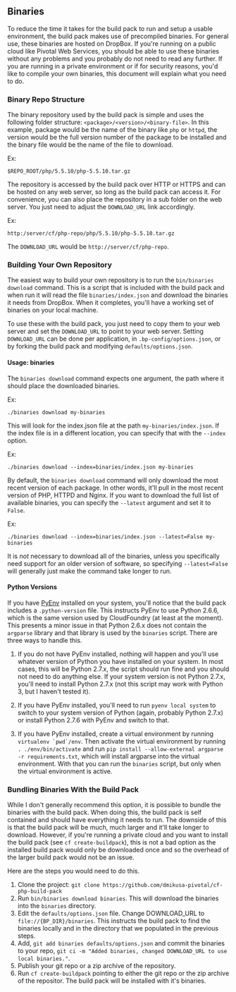 ## Binaries

To reduce the time it takes for the build pack to run and setup a usable environment, the build pack makes use of precompiled binaries.  For general use, these binaries are hosted on DropBox.  If you're running on a public cloud like Pivotal Web Services, you should be able to use these binaries without any problems and you probably do not need to read any further.  If you are running in a private environment or if for security reasons, you'd like to compile your own binaries, this document will explain what you need to do.

### Binary Repo Structure

The binary repository used by the build pack is simple and uses the following folder structure:  `<package>/<version>/<binary-file>`.  In this example, package would be the name of the binary like `php` or `httpd`, the version would be the full version number of the package to be installed and the binary file would be the name of the file to download.

Ex:

```
$REPO_ROOT/php/5.5.10/php-5.5.10.tar.gz
```

The repository is accessed by the build pack over HTTP or HTTPS and can be hosted on any web server, so long as the build pack can access it.  For convenience, you can also place the repository in a sub folder on the web server.  You just need to adjust the `DOWNLOAD_URL` link accordingly.

Ex:

```
http:/server/cf/php-repo/php/5.5.10/php-5.5.10.tar.gz
```

The `DOWNLOAD_URL` would be `http://server/cf/php-repo`.

### Building Your Own Repository

The easiest way to build your own repository is to run the `bin/binaries download` command.  This is a script that is included with the build pack and when run it will read the file `binaries/index.json` and download the binaries it needs from DropBox.  When it completes, you'll have a working set of binaries on your local machine.  

To use these with the build pack, you just need to copy them to your web server and set the `DOWNLOAD_URL` to point to your web server.  Setting `DOWNLOAD_URL` can be done per application, in `.bp-config/options.json`, or by forking the build pack and modifying `defaults/options.json`.

#### Usage:  binaries

The `binaries download` command expects one argument, the path where it should place the downloaded binaries.

Ex:

```
./binaries download my-binaries
```

This will look for the index.json file at the path `my-binaries/index.json`.  If the index file is in a different location, you can specify that with the `--index` option.

Ex:

```
./binaries download --index=binaries/index.json my-binaries
```

By default, the `binaries download` command will only download the most recent version of each package.  In other words, it'll pull in the most recent version of PHP, HTTPD and Nginx.  If you want to download the full list of available binaries, you can specify the `--latest` argument and set it to `False`.

Ex:

```
./binaries download --index=binaries/index.json --latest=False my-binaries
```

It is *not* necessary to download all of the binaries, unless you specifically need support for an older version of software, so specifying `--latest=False` will generally just make the command take longer to run.

#### Python Versions

If you have [PyEnv] installed on your system, you'll notice that the build pack includes a `.python-version` file.  This instructs PyEnv to use Python 2.6.6, which is the same version used by CloudFoundry (at least at the moment).  This presents a minor issue in that Python 2.6.x does not contain the `argparse` library and that library is used by the `binaries` script.  There are three ways to handle this.

1. If you do not have PyEnv installed, nothing will happen and you'll use whatever version of Python you have installed on your system.  In most cases, this will be Python 2.7.x, the script should run fine and you should not need to do anything else.  If your system version is not Python 2.7.x, you'll need to install Python 2.7.x (not this script may work with Python 3, but I haven't tested it).

2. If you have PyEnv installed, you'll need to run `pyenv local system` to switch to your system version of Python (again, probably Python 2.7.x) or install Python 2.7.6 with PyEnv and switch to that.

3. If you have PyEnv installed, create a virtual environment by running ```virtualenv `pwd`/env```.  Then activate the virtual environment by running `. ./env/bin/activate` and run `pip install --allow-external argparse -r requirements.txt`, which will install argparse into the virtual environment.  With that you can run the `binaries` script, but only when the virtual environment is active.

### Bundling Binaries With the Build Pack

While I don't generally recommend this option, it is possible to bundle the binaries with the build pack.  When doing this, the build pack is self contained and should have everything it needs to run.  The downside of this is that the build pack will be much, much larger and it'll take longer to download.  However, if you're running a private cloud and you want to install the build pack (see `cf create-buildpack`), this is not a bad option as the installed build pack would only be downloaded once and so the overhead of the larger build pack would not be an issue.

Here are the steps you would need to do this.

1. Clone the project:  `git clone https://github.com/dmikusa-pivotal/cf-php-build-pack`
1. Run `bin/binaries download binaries`.  This will download the binaries into the `binaries` directory.
1. Edit the `defaults/options.json` file.  Change DOWNLOAD_URL to `file://{BP_DIR}/binaries`.  This instructs the build pack to find the binaries locally and in the directory that we populated in the previous steps.
1. Add, `git add binaries defaults/options.json` and commit the binaries to your repo, `git ci -m "Added binaries, changed DOWNLOAD_URL to use local binaries."`.
1. Publish your git repo or a zip archive of the repository.
1. Run `cf create-buildpack` pointing to either the git repo or the zip archive of the repositor.  The build pack will be installed with it's binaries.

[PyEnv]:https://github.com/yyuu/pyenv
